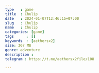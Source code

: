 ```yaml
---
type   : game
title  : Chulip
date   : 2024-01-07T12:46:15+07:00
slug   : Chulip
name   : Chulip
categories: [game]
tags      : []
keywords  : [aethersx2]
size: 367 MB
genre: adventure
description : 
telegram : https://t.me/aethersx2file/108

---
```


